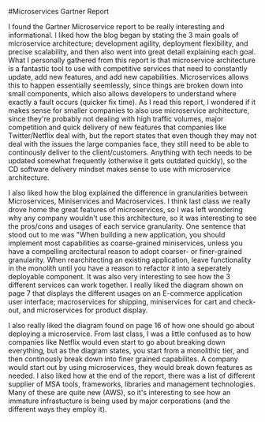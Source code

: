 #Microservices Gartner Report

I found the Gartner Microservice report to be really interesting and informational. I liked how the
blog began by stating the 3 main goals of microservice architecture; development agility, deployment
flexibility, and precise scalability, and then also went into great detail explaining each goal. What 
I personally gathered from this report is that microservice architecture is a fantastic tool to use with
competitive services that need to constantly update, add new features, and add new capabilities. Microservices
allows this to happen essentially seemlessly, since things are broken down into small components, which also 
allows developers to understand where exactly a fault occurs (quicker fix time). As I read this report, I wondered
if it makes sense for smaller companies to also use microservice architecture, since they're probably not dealing
with high traffic volumes, major competition and quick delivery of new features that companies like Twitter/Netflix
deal with, but the report states that even though they may not deal with the issues the large companies face,
they still need to be able to continously deliver to the client/customers. Anything with tech needs to be updated
somewhat frequently (otherwise it gets outdated quickly), so the CD software delivery mindset makes sense to use
with microservice architecture. 

I also liked how the blog explained the difference in granularities between Microservices, Miniservices and Macroservices.
I think last class we really drove home the great features of microservices, so I was left wondering why any company wouldn't
use this architecture, so it was interesting to see the pros/cons and usages of each service granularity. One sentence
that stood out to me was "When building a new application, you should implement most capabilities as coarse-grained miniservices,
unless you have a compelling arcitectural reason to adopt coarser- or finer-grained granularity. When rearchitecting an existing
application, leave functionality in the monolith until you have a reason to refactor it into a seperately deployable component. It was
also very interesting to see how the 3 different services can work together. I really liked the diagram shown on page 7
that displays the different usages on an E-commerce application user interface; macroservices for shipping, miniservices for
cart and check-out, and microservices for product display. 

I also really liked the diagram found on page 16 of how one should go about deploying a microservice. From last class, I was
a little confused as to how companies like Netflix would even start to go about breaking down everything, but as the diagram states,
you start from a monolithic tier, and then continously break down into finer grained capabilites. A company would start out by using
microservices, they would break down features as needed. I also liked how at the end of the report, there was a list of different supplier
of MSA tools, frameworks, libraries and management technologies. Many of these are quite new (AWS), so it's interesting to see how an 
immature infrastucture is being used by major corporations (and the different ways they employ it).
